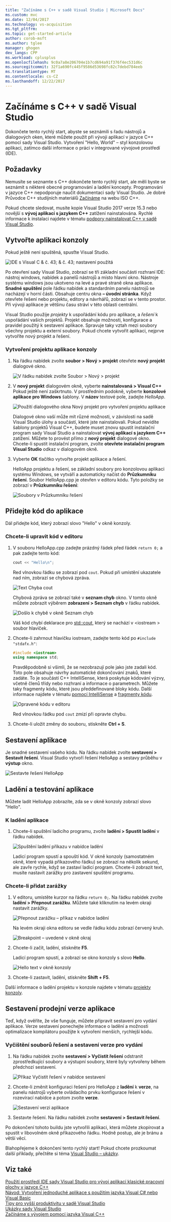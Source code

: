 ```yaml
---
title: "Začínáme s C++ v sadě Visual Studio | Microsoft Docs"
ms.custom: mvc
ms.date: 12/04/2017
ms.technology: vs-acquisition
ms.tgt_pltfrm: 
ms.topic: get-started-article
author: corob-msft
ms.author: tglee
manager: ghogen
dev_langs: CPP
ms.workload: cplusplus
ms.openlocfilehash: 9c0a7a8e206704e1b7cd694a91f376f4ec531d6c
ms.sourcegitcommit: 32f1a690fc445f9586d53698fc82c7debd784eeb
ms.translationtype: MT
ms.contentlocale: cs-CZ
ms.lasthandoff: 12/22/2017
---
```

# <a name="get-started-with-c-in-visual-studio"></a>Začínáme s C++ v sadě Visual Studio

Dokončete tento rychlý start, abyste se seznámili s řadu nástrojů a dialogových oken, které můžete použít při vývoji aplikací v jazyce C++ pomocí sady Visual Studio. Vytvoření "Hello, World" – styl konzolovou aplikaci, zatímco další informace o práci v integrované vývojové prostředí (IDE).

## <a name="prerequisites"></a>Požadavky

Nemusíte se seznamte s C++ dokončete tento rychlý start, ale měli byste se seznámit s některé obecné programování a ladění koncepty. Programování v jazyce C++ nepodporuje naučit dokumentaci sady Visual Studio. Je dobré Průvodce C++ studijních materiálů [Začínáme](https://isocpp.org/get-started) na webu ISO C++.

Pokud chcete sledovat, musíte kopie Visual Studio 2017 verze 15.3 nebo novější s **vývoj aplikací s jazykem C++** zatížení nainstalována. Rychlé informace k instalaci najdete v tématu [podpory nainstalovat C++ v sadě Visual Studio](/cpp/build/vscpp-step-0-installation).

## <a name="create-a-console-app"></a>Vytvořte aplikaci konzoly

Pokud ještě není spuštěná, spusťte Visual Studio.

![IDE s Visual C & č. 43; & č. 43; nastavení použitá](../ide/media/get-started-cpp-ide-layout.png "IDE s Visual C & č. 43; & č. 43; nastavení")

Po otevření sady Visual Studio, zobrazí se tři základní součásti rozhraní IDE: nástroj windows, nabídek a panelů nástrojů a místo hlavní okno. Nástroje systému windows jsou ukotveno na levé a pravé straně okna aplikace. **Snadné spuštění** pole řádku nabídek a standardním panelu nástrojů se nacházejí v horní části. Obsahuje centru okna **– úvodní stránka**. Když otevřete řešení nebo projektu, editory a návrhářů, zobrazí se v tento prostor. Při vývoji aplikace je většinu času stráví v této oblasti centrální.

Visual Studio použije *projekty* k uspořádání kódu pro aplikace, a *řešení* k uspořádání vašich projektů. Projekt obsahuje možnosti, konfigurace a pravidel použitý k sestavení aplikace. Spravuje taky vztah mezi soubory všechny projektu a externí soubory. Pokud chcete vytvořit aplikaci, nejprve vytvoříte nový projekt a řešení.

### <a name="to-create-a-console-app-project"></a>Vytvoření projektu aplikace konzoly

1. Na řádku nabídek zvolte **soubor > Nový > projekt** otevřete **nový projekt** dialogové okno.

   ![V řádku nabídek zvolte Soubor > Nový > projekt](../ide/media/get-started-cpp-file-new-project-menu.png "v řádku nabídek zvolte Soubor > Nový > Projekt")

1. V **nový projekt** dialogovém okně, vyberte **nainstalovaná > Visual C++** Pokud ještě není zaškrtnuto. V prostředním podokně, vyberte **konzolové aplikace pro Windows** šablony. V **název** textové pole, zadejte *HelloApp*.

   ![Použití dialogového okna Nový projekt pro vytvoření projektu aplikace](../ide/media/get-started-cpp-new-project-dialog.png "použití dialogového okna Nový projekt pro vytvoření projektu aplikace")

   Dialogové okno vaší může mít různé možnosti, v závislosti na sadě Visual Studio úlohy a součástí, které jste nainstalovali. Pokud nevidíte šablony projektů Visual C++, budete muset znovu spustit instalační program sady Visual Studio a nainstalovat **vývoj aplikací s jazykem C++** zatížení. Můžete to provést přímo z **nový projekt** dialogové okno. Chcete-li spustit instalační program, zvolte **otevřete instalační program Visual Studio** odkaz v dialogovém okně.

1. Vyberte **OK** tlačítko vytvořte projekt aplikace a řešení.

   HelloApp projektu a řešení, se základní soubory pro konzolovou aplikaci systému Windows, se vytváří a automaticky načíst do **Průzkumníku řešení**. Soubor HelloApp.cpp je otevřen v editoru kódu. Tyto položky se zobrazí v **Průzkumníku řešení**:

   ![Soubory v Průzkumníku řešení](../ide/media/get-started-cpp-solution-explorer.png "soubory v Průzkumníku řešení")

## <a name="add-code-to-the-app"></a>Přidejte kód do aplikace

Dál přidejte kód, který zobrazí slovo "Hello" v okně konzoly.

### <a name="to-edit-code-in-the-editor"></a>Chcete-li upravit kód v editoru

1. V souboru HelloApp.cpp zadejte prázdný řádek před řádek `return 0;` a pak zadejte tento kód:

   ```cpp
   cout << "Hello\n";
   ```

   Red vlnovkou řádku se zobrazí pod `cout`. Pokud při umístění ukazatele nad ním, zobrazí se chybová zpráva.

   ![Text Chyba cout](../ide/media/get-started-cpp-intellisense-error.png "text Chyba cout")

   Chybová zpráva se zobrazí také v **seznam chyb** okno. V tomto okně můžete zobrazit výběrem **zobrazení > Seznam chyb** v řádku nabídek.

   ![Došlo k chybě v okně Seznam chyb](../ide/media/get-started-cpp-error-list.png "došlo k chybě v okně Seznam chyb")

   Váš kód chybí deklarace pro [std::cout](/cpp/standard-library/iostream), který se nachází v \<iostream > soubor hlaviček.

1. Chcete-li zahrnout hlavičku iostream, zadejte tento kód po `#include "stdafx.h"`:

   ```cpp
   #include <iostream>
   using namespace std;
   ```

   Pravděpodobně si všimli, že se nezobrazují pole jako jste zadali kód. Toto pole obsahuje návrhy automatické dokončování znaků, které zadáte. To je součástí C++ IntelliSense, která poskytuje kódování výzvy, včetně členů třídy nebo rozhraní a informace o parametrech. Můžete taky fragmenty kódu, které jsou předdefinované bloky kódu. Další informace najdete v tématu [pomocí IntelliSense](../ide/using-intellisense.md) a [fragmenty kódu](../ide/code-snippets.md).

   ![Opravené kódu v editoru](../ide/media/get-started-cpp-cout-fix.png "pevné kódu v editoru")

   Red vlnovkou řádku pod `cout` zmizí při opravte chybu.

1. Chcete-li uložit změny do souboru, stiskněte **Ctrl + S**.

## <a name="build-the-app"></a>Sestavení aplikace

Je snadné sestavení vašeho kódu. Na řádku nabídek zvolte **sestavení > Sestavit řešení**. Visual Studio vytvoří řešení HelloApp a sestavy průběhu v **výstup** okno.

   ![Sestavte řešení HelloApp](../ide/media/get-started-cpp-build-solution.gif "sestavte řešení HelloApp")

## <a name="debug-and-test-the-app"></a>Ladění a testování aplikace

Můžete ladit HelloApp zobrazíte, zda se v okně konzoly zobrazí slovo "Hello".

### <a name="to-debug-the-app"></a>K ladění aplikace

1. Chcete-li spuštění ladicího programu, zvolte **ladění > Spustit ladění** v řádku nabídek.

   ![Spuštění ladění příkazu v nabídce ladění](../ide/media/get-started-cpp-start-debugging-menu.png "spustit ladění příkazu v nabídce ladění")

   Ladicí program spustí a spouští kód. V okně konzoly (samostatném okně, které vypadá příkazového řádku) se zobrazí na několik sekund, ale zavře rychle, když se zastaví ladicí program. Chcete-li zobrazit text, musíte nastavit zarážky pro zastavení spuštění programu.

### <a name="to-add-a-breakpoint"></a>Chcete-li přidat zarážky

1. V editoru, umístěte kurzor na řádku `return 0;`. Na řádku nabídek zvolte **ladění > Přepnout zarážku**. Můžete také kliknutím na levém okraji nastavit zarážky.

     ![Přepnout zarážku – příkaz v nabídce ladění](../ide/media/get-started-cpp-toggle-breakpoint-menu.png "Přepnout zarážku příkazu v nabídce ladění")

     Na levém okraji okna editoru se vedle řádku kódu zobrazí červený kruh.

     ![Breakpoint – uvedené v okně okraj](../ide/media/get-started-cpp-breakpoint-set.png "zarážek uvedené v okraje okna")

1. Chcete-li začít, ladění, stiskněte **F5**.

   Ladicí program spustí, a zobrazí se okno konzoly s slovo **Hello**.

   ![Hello text v okně konzoly](../ide/media/get-started-cpp-helloapp-window.png "Hello text v okně konzoly")

1. Chcete-li zastavit, ladění, stiskněte **Shift + F5**.

Další informace o ladění projektu v konzole najdete v tématu [projekty konzoly](../debugger/debugging-preparation-console-projects.md).

## <a name="build-a-release-version-of-the-app"></a>Sestavení prodejní verze aplikace

Teď, když ověříte, že vše funguje, můžete připravit sestavení pro vydání aplikace. Verze sestavení ponechejte informace o ladění a možnosti optimalizace kompilátoru použijte k vytvoření menších, rychlejší kódu.

### <a name="to-clean-the-solution-files-and-build-a-release-version"></a>Vyčištění souborů řešení a sestavení verze pro vydání

1. Na řádku nabídek zvolte **sestavení > Vyčistit řešení** odstranit zprostředkující soubory a výstupní soubory, které byly vytvořeny během předchozí sestavení.

   ![Příkaz Vyčistit řešení v nabídce sestavení](../ide/media/get-started-cpp-clean-solution-menu.png "ExploreIDE CleanSolution")

1. Chcete-li změnit konfiguraci řešení pro HelloApp z **ladění** k **verze**, na panelu nástrojů vyberte ovládacího prvku konfigurace řešení v rozevírací nabídce a potom zvolte **verze**.

   ![Sestavení verzi aplikace](../ide/media/get-started-cpp-set-release-configuration.png "IDE_ChangingBuildtoRelease C ++")

1. Sestavte řešení. Na řádku nabídek zvolte **sestavení > Sestavit řešení**.

Po dokončení tohoto buildu jste vytvořili aplikaci, která můžete zkopírovat a spustit v libovolném okně příkazového řádku. Hodně postup, ale je bránu a větší věcí.

Blahopřejeme k dokončení tento rychlý start! Pokud chcete prozkoumat další příklady, přečtěte si téma [Visual Studio – ukázky](../ide/visual-studio-samples.md).

## <a name="see-also"></a>Viz také

[Použití prostředí IDE sady Visual Studio pro vývoj aplikací klasické pracovní plochy v jazyce C++](/cpp/ide/using-the-visual-studio-ide-for-cpp-desktop-development)  
[Návod: Vytvoření jednoduché aplikace s použitím jazyka Visual C# nebo Visual Basic](../ide/walkthrough-create-a-simple-application-with-visual-csharp-or-visual-basic.md)  
[Tipy pro vyšší produktivitu v sadě Visual Studio](../ide/productivity-tips-for-visual-studio.md)  
[Ukázky sady Visual Studio](../ide/visual-studio-samples.md)  
[Začínáme s vývojem pomocí jazyka Visual C++](../ide/get-started-developing-with-visual-studio.md)
